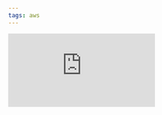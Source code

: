 ```yaml
---
tags: aws
---
```


<iframe src="https://www.notion.so/AWS-233d7831170649cca987c6c20553f0c6" frameborder="0" allowfullscreen></iframe>